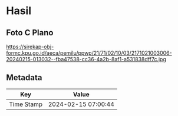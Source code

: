 # Hasil

## Foto C Plano

https://sirekap-obj-formc.kpu.go.id/aeca/pemilu/ppwp/21/71/02/10/03/2171021003006-20240215-013032--fba47538-cc36-4a2b-8af1-a531838dff7c.jpg


## Metadata

| Key        | Value               |
| ---------- | ------------------- |
| Time Stamp | 2024-02-15 07:00:44 |



